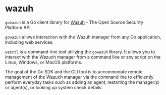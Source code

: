 # wazuh

`gowazuh` is a Go client library for [Wazuh](https://wazuh.com) - The Open Source Security Platform API.

`gowazuh` allows interaction with the Wazuh manager from any Go application, including web services.

`wazctl` is a command-line tool utilizing the `gowazuh` library. It allows you to interact with the Wazuch manager from a command line or any script on the Linux, Windows, or MacOS platforms.

The goal of the Go SDK and the CLI tool is to accommodate remote management of the Wazuch manager via the command line to efficiently perform everyday tasks such as adding an agent, restarting the manager(s) or agent(s), or looking up system check details.
